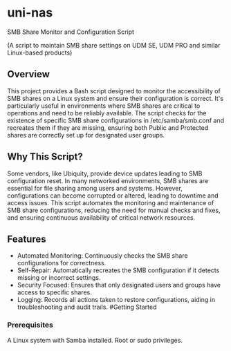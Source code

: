 # uni-nas
SMB Share Monitor and Configuration Script

(A script to maintain SMB share settings on UDM SE, UDM PRO and similar Linux-based products)

## Overview
This project provides a Bash script designed to monitor the accessibility of SMB shares on a Linux system and ensure their configuration is correct. It's particularly useful in environments where SMB shares are critical to operations and need to be reliably available. The script checks for the existence of specific SMB share configurations in /etc/samba/smb.conf and recreates them if they are missing, ensuring both Public and Protected shares are correctly set up for designated user groups.

## Why This Script?
Some vendors, like Ubiquity, provide device updates leading to SMB configuration reset.
In many networked environments, SMB shares are essential for file sharing among users and systems. However, configurations can become corrupted or altered, leading to downtime and access issues. This script automates the monitoring and maintenance of SMB share configurations, reducing the need for manual checks and fixes, and ensuring continuous availability of critical network resources.

## Features
- Automated Monitoring: Continuously checks the SMB share configurations for correctness.
- Self-Repair: Automatically recreates the SMB configuration if it detects missing or incorrect settings.
- Security Focused: Ensures that only designated users and groups have access to specific shares.
- Logging: Records all actions taken to restore configurations, aiding in troubleshooting and audit trails.
#Getting Started
### Prerequisites
A Linux system with Samba installed.
Root or sudo privileges.
